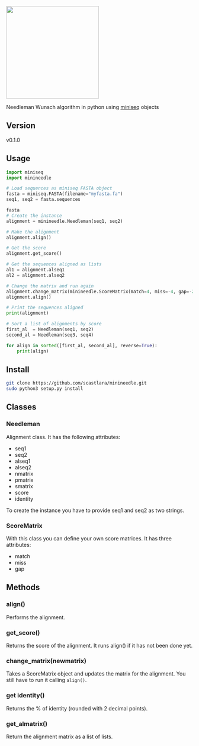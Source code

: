 <img width="250" src="https://github.com/scastlara/minineedle/blob/master/minineedle/logo.png"/>

Needleman Wunsch algorithm in python using [miniseq](https://github.com/scastlara/miniseq) objects

## Version
v0.1.0

## Usage

```python
import miniseq
import minineedle

# Load sequences as miniseq FASTA object
fasta = miniseq.FASTA(filename="myfasta.fa")
seq1, seq2 = fasta.sequences

fasta
# Create the instance
alignment = minineedle.Needleman(seq1, seq2)

# Make the alignment
alignment.align()

# Get the score
alignment.get_score()

# Get the sequences aligned as lists
al1 = alignment.alseq1
al2 = alignment.alseq2

# Change the matrix and run again
alignment.change_matrix(minineedle.ScoreMatrix(match=4, miss=-4, gap=-2))
alignment.align()

# Print the sequences aligned
print(alignment)

# Sort a list of alignments by score
first_al  = Needleman(seq1, seq2)
second_al = Needleman(seq3, seq4)

for align in sorted([first_al, second_al], reverse=True):
    print(align)

```

## Install
```bash
git clone https://github.com/scastlara/minineedle.git
sudo python3 setup.py install
```


## Classes

### Needleman
Alignment class. It has the following attributes:
- seq1
- seq2     
- alseq1   
- alseq2
- nmatrix   
- pmatrix   
- smatrix  
- score    
- identity

To create the instance you have to provide seq1 and seq2 as two strings.

### ScoreMatrix
With this class you can define your own score matrices. It has three attributes:
- match
- miss
- gap


## Methods
### align()
Performs the alignment.

### get_score()
Returns the score of the alignment. It runs align() if it has not been done yet.

### change_matrix(newmatrix)
Takes a ScoreMatrix object and updates the matrix for the alignment. You still have to run it calling `align()`.

### get identity()
Returns the % of identity (rounded with 2 decimal points).

### get_almatrix()
Return the alignment matrix as a list of lists.
